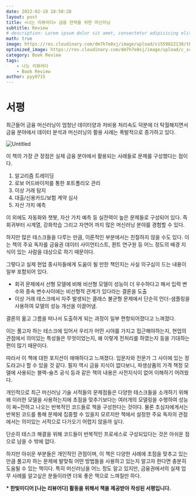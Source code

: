 ```yaml
---
date: 2022-02-18 18:50:28
layout: post
title: <나는 리뷰어다> 금융 전략을 위한 머신러닝
subtitle: Review
# description: Lorem ipsum dolor sit amet, consectetur adipisicing elit, sed do eiusmod tempor incididunt ut labore et dolore magna aliqua.
math: true
image: https://res.cloudinary.com/dm7h7e8xj/image/upload/v1559822138/theme10_xenudc.jpg
optimized_image: https://res.cloudinary.com/dm7h7e8xj/image/upload/c_scale,w_380/v1559822138/theme10_xenudc.jpg
category: Book Review
tags:
    - 나는 리뷰어다
    - Book Review
author: pyy0715
---
```


# 서평

최근들어 금융 머신러닝이 엄청난 데이터양과 저비용 처리속도 덕분에 더 탁월해지면서 금융 분야에서 데이터 분석과 머신러닝의 활용 사례는 폭발적으로 증가하고 있다.

![Untitled](https://user-images.githubusercontent.com/47301926/154800006-09fe3ca3-2373-4f4b-b2e9-2d7fb3f4de4c.png)


이 책의 가장 큰 장점은 실제 금융 분야에서 활용되는 사례들로 문제를 구성했다는 점이다.

1. 알고리즘 트레이딩
2. 로보 어드바이저를 통한 포트폴리오 관리
3. 이상 거래 탐지
4. 대출/신용카드/보험 계약 심사
5. 자산 가치 예측

이 외에도 자동화와 챗봇, 자산 가치 예측 등 실전력이 높은 문제들로 구성되어 있다.
즉 회귀부터 시계열, 강화학습 그리고 자연어 까지 많은 머신러닝 분야를 경험할 수 있다.


하지만 많은 테스크들을 다루는 만큼, 이론적인 부분에서는 친절하지 않을 수도 있다. 이는 책의 주요 독자를 금융권 데이터 사이언티스트, 퀀트 연구원 등 어느 정도의 배경 지식이 있는 사람을 대상으로 하기 때문이다.

그렇다고 실제 현업 종사자들에게 도움이 될 만한 책인지는 사실 의구심이 드는 내용이 일부 포함되어 있다.  

- 회귀 문제에서 선형 모델에 비해 비선형 모델이 성능이 더 우수하다고 해서 입력 변수와 종속 변수사이에는 비선형적 관계가 있다라는 결론을 도출
- 이상 거래 테스크에서 자주 발생되는 클래스 불균형 문제에서 단순히 언더-샘플링을 사용하여 모델의 성능 개선을 이끌어냄.

결론의 옮고 그름을 떠나서 도출하게 되는 과정이 일부 편항되어졌다고 느껴졌다. 

이는 풀고자 하는 테스크에 있어서 우리가 어떤 시야를 가지고 접근해야하는지, 현업의 관점에서 의미있는 특성들은 무엇이었는지, 왜 이렇게 전처리를 하였는지 등을 기대하는 편이 많기 때문이다.

따라서 이 책에 대한 포지션이 애매하다고 느껴졌다. 입문자와 전문가 그 사이에 있는 정도라고나 할 수 있을 것 같다. 필자 역시 금융 지식이 없다보니, 파생상품의 가격 책정 모델에 사용되는 블랙-슐츠 공식 등과 같은 책의 내용은 사전지식이 없어 이해하기 어려웠다.

개인적으로 최근 머신러닝 기술 서적들의 문제점들은 다양한 테스크들을 소개하기 위해 왜 이러한 모델을 사용하는지에 초점을 맞추기보다는 여러개의 모델링을 수행하여 성능이 짜~잔하고 나오는 반복적인 코드들로 책을 구성한다는 것이다. 물론 초심자에게서는 반복된 코드를 통해 문제에 집중할 수 있을지 모르지만 책에서 설정한 주요 독자의 관점에서는 의미있는 서적으로 다가오기 어렵지 않을까 싶다.

단순히 테스크 해결을 위해 코드들이 반복적인 프로세스로 구성되있다는 것은 아쉬운 점으로 남을 수 밖에 없다. 

하지만 아쉬운 부분들은 개인적인 관점이며, 이 책은 다양한 사례에 초점을 맞추고 있는 만큼 풀고자 하는 문제에 발맞춰 어떤 방법들을 사용하고 있는지 알고자 한다면 충분히 도움될 수 있는 책이다.
특히 머신러닝을 어느 정도 알고 있지만, 금융권에서의 실제 업무 사례를 알고싶은 분들이라면 더욱 좋은 책으로 느껴질만 하다. 

<b>* 한빛미디어 [나는 리뷰어다] 활동을 위해서 책을 제공받아 작성된 서평입니다.</b>